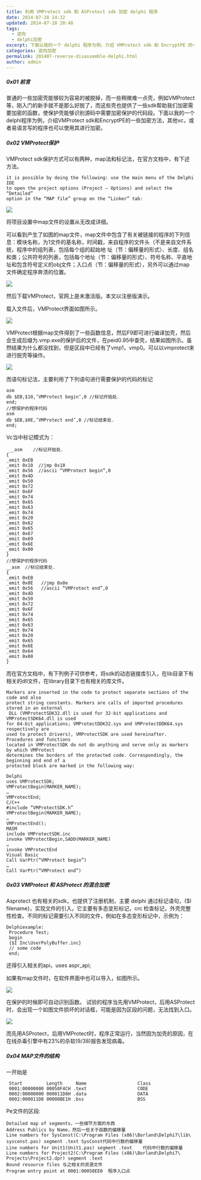 ```yaml
---
title: 利用 VMProtect sdk 和 ASProtect sdk 加密 delphi 程序
date: 2014-07-28 14:32
updated: 2014-07-28 20:48
tags: 
  - 逆向
  - delphi加密
excerpt: 下面以我的一个 delphi 程序为例，介绍 VMProtect sdk 和 EncryptPE 的一些加密方法，其他vc，或者易语言写的程序也可以使用其进行加密。
categories: 逆向加密
permalink: 201407-reverse-disassemble-delphi.html
author: admin
---
```


##### 0x01 前言

普通的一些加密壳能够较为容易的被脱掉，而一些稍微难一点壳，例如VMProtect等，刚入门的新手就不是那么好脱了，而这些壳也提供了一些sdk帮助我们加密需要加密的函数，使保护壳能够识别源码中需要加密保护的代码段。下面以我的一个delphi程序为例，介绍VMProtect sdk和EncryptPE的一些加密方法，其他vc，或者易语言写的程序也可以使用其进行加密。

##### 0x02 VMProtect保护

VMProtect sdk保护方式可以有两种，map法和标记法，在官方文档中，有下述方法。

```
it is possible by doing the following: use the main menu of the Delphi IDE 
to open the project options (Project – Options) and select the “Detailed” 
option in the “MAP file” group on the “Linker” tab:
```

<img src="https://oijlbmkg8.qnssl.com/blog201407reverse-disassemble-delphi-1.jpg" class="responsive-img">

将项目设置中map文件的设置从无改成详细。

可以看到产生了如图的map文件，map文件中包含了有关被链接的程序的下列信息：模块名称，为1文件的基名称，时间戳，来自程序的文件头（不是来自文件系统，程序中的组列表，包括每个组的起始地 址（节：偏移量的形式）、长度、组名和类；公共符号的列表，包括每个地址（节：偏移量的形式）、符号名称、平直地址和包含符号定义的obj文件；入口点（节：偏移量的形式），另外可以通过map文件确定程序奔溃的位置。

<img src="https://oijlbmkg8.qnssl.com/blog201407reverse-disassemble-delphi-2.jpg" class="responsive-img">

然后下载VMProtect，官网上是未激活版。本文以注册版演示。

载入文件后，VMProtect界面如图所示。

<img src="https://oijlbmkg8.qnssl.com/blog201407reverse-disassemble-delphi-3.jpg" class="responsive-img">

VMProtect根据map文件得到了一些函数信息，然后F9即可进行编译加壳，然后会生成后缀为.vmp.exe的保护后的文件，在peid0.95中查壳，结果如图所示。虽然结果为什么都没找到，但是区段中已经有了vmp1，vmp0。可以以vmprotect来进行脱壳等操作。

<img src="https://oijlbmkg8.qnssl.com/blog201407reverse-disassemble-delphi-4.jpg" class="responsive-img">

而语句标记法，主要利用了下列语句进行需要保护的代码的标记

```assembly
asm
db $EB,$10,’VMProtect begin’,0 //标记开始处.
end;
//想保护的程序代码
asm
db $EB,$0E,’VMProtect end’,0 //标记结束处.
end;
```

Vc当中标记模式为：

```assembly
 __asm    //标记开始处.
{
_emit 0xEB
_emit 0x10  //jmp 0x10
_emit 0x56  //ascii “VMProtect begin”,0
_emit 0x4D
_emit 0x50
_emit 0x72
_emit 0x6F
_emit 0x74
_emit 0x65
_emit 0x63
_emit 0x74
_emit 0x20
_emit 0x62
_emit 0x65
_emit 0x67
_emit 0x69
_emit 0x6E
_emit 0x00
}
//想保护的程序代码
__asm  //标记结束处.
{
_emit 0xEB
_emit 0x0E   //jmp 0x0e
_emit 0x56   //ascii “VMProtect end”,0
_emit 0x4D
_emit 0x50
_emit 0x72
_emit 0x6F
_emit 0x74
_emit 0x65
_emit 0x63
_emit 0x74
_emit 0x20
_emit 0x65
_emit 0x6E
_emit 0x64
_emit 0x00
}
```

而在官方文档中，有下列例子可供参考，将sdk的动态链接库引入，在lib目录下有相关的dll文件，在library目录下也有相关的库文件。

```
Markers are inserted in the code to protect separate sections of the code and also
protect string constants. Markers are calls of imported procedures stored in an external
 DLL (VMProtectSDK32.dll is used for 32-bit applications and VMProtectSDK64.dll is used
for 64-bit applications; VMProtectDDK32.sys and VMProtectDDK64.sys respectively are
used to protect drivers), VMProtectSDK are used hereinafter. Procedures and functions
located in VMProtectSDK do not do anything and serve only as markers by which VMProtect
determines the borders of the protected code. Correspondingly, the beginning and end of a
protected block are marked in the following way:

Delphi
uses VMProtectSDK;
VMProtectBegin(MARKER_NAME);
…
VMProtectEnd;
C/C++
#include “VMProtectSDK.h”
VMProtectBegin(MARKER_NAME);
…
VMProtectEnd();
MASM
include VMProtectSDK.inc
invoke VMProtectBegin,SADD(MARKER_NAME)
…
invoke VMProtectEnd
Visual Basic
Call VarPtr(“VMProtect begin”)
…
Call VarPtr(“VMProtect end”)
```

##### 0x03 VMProtect 和 ASProtect 的混合加密

Asprotect 也有相关的sdk，也提供了注册机制，主要 delphi 通过标记语句，{$I filename}，实现文件的引入，它主要有多态变形标记，crc 检查标记，外壳完整性检查。不同的标记需要引入不同的文件，例如在多态变形标记中，示例为：

```delphi
Delphiexample:
 Procedure Test;
 begin
 {$I Inc\UserPolyBuffer.inc}
 // some code
 end;
```

还得引入相关的api，uses  aspr_api;

如果有map文件时，在软件界面中也可以导入，如图所示。

<img src="https://oijlbmkg8.qnssl.com/blog201407reverse-disassemble-delphi-5.jpg" class="responsive-img">

在保护的时候即可自动识别函数。
试验的程序当先用VMProtect，后用ASProtect时，会出现一个如图文件损坏的对话框，可能是因为区段的问题，无法找到入口。

<img src="https://oijlbmkg8.qnssl.com/blog201407reverse-disassemble-delphi-6.jpg" class="responsive-img">

而先用ASProtect，后用VMProtect时，程序正常运行，当然因为加壳的原因，在在线杀毒引擎中有23%的杀软(9/38)报告发现病毒。

##### 0x04 MAP文件的结构

一开始是

```assembly
 Start         Length     Name                   Class
 0001:00000000 00050F4CH .text                   CODE
 0002:00000000 000011D8H .data                   DATA
 0002:000011D8 00000BE1H .bss                    BSS
```

Pe文件的区段:

```
Detailed map of segments，一些细节方面的东西
Address Publics by Name，然后一些关于函数的偏移量
Line numbers for SysConst(C:\Program Files (x86)\Borland\Delphi7\lib\
sysconst.pas) segment .text SysConst代码中行数的偏移量
Line numbers for Unit1(Unit1.pas) segment .text    代码中行数的偏移量
Line numbers for Project2(C:\Program Files (x86)\Borland\Delphi7\
Projects\Project2.dpr) segment .text
Bound resource files 与之相关的资源文件
Program entry point at 0001:00050EE0  程序入口点
```